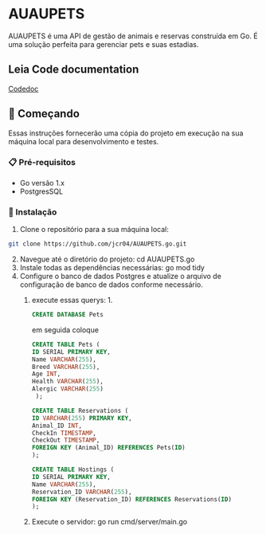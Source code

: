 # AUAUPETS

AUAUPETS é uma API de gestão de animais e reservas construída em Go. É uma solução perfeita para gerenciar pets e suas estadias.

## Leia Code documentation
[Codedoc](https://github.com/jcr04/AUAUPETS.go/blob/main/codedoc.md)

## 🚀 Começando


Essas instruções fornecerão uma cópia do projeto em execução na sua máquina local para desenvolvimento e testes.

### 📋 Pré-requisitos

- Go versão 1.x
- PostgresSQL

### 🔧 Instalação

1. Clone o repositório para a sua máquina local:
```bash
git clone https://github.com/jcr04/AUAUPETS.go.git
```
2. Navegue até o diretório do projeto:
    cd AUAUPETS.go
3. Instale todas as dependências necessárias:
    go mod tidy
4. Configure o banco de dados Postgres e atualize o arquivo de configuração de banco de dados conforme necessário.
    1. execute essas querys:
        1. 
        ```sql
        CREATE DATABASE Pets
        ```
        em seguida coloque
        
        ```sql
        CREATE TABLE Pets (
        ID SERIAL PRIMARY KEY,
        Name VARCHAR(255),
        Breed VARCHAR(255),
        Age INT,
        Health VARCHAR(255),
        Alergic VARCHAR(255)
         );
        ```
        ```sql
        CREATE TABLE Reservations (
        ID VARCHAR(255) PRIMARY KEY,
        Animal_ID INT,
        CheckIn TIMESTAMP,
        CheckOut TIMESTAMP,
        FOREIGN KEY (Animal_ID) REFERENCES Pets(ID)
        );
        ```
        ```sql
        CREATE TABLE Hostings (
        ID SERIAL PRIMARY KEY,
        Name VARCHAR(255),
        Reservation_ID VARCHAR(255),
        FOREIGN KEY (Reservation_ID) REFERENCES Reservations(ID)
        );
        ```
           
    2. Execute o servidor:
        go run cmd/server/main.go
